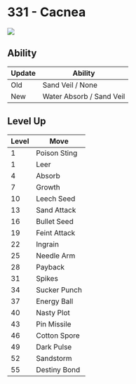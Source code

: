 # 331 - Cacnea
![][331]

## Ability

Update | Ability
---    | ---
Old    | Sand Veil / None
New    | Water Absorb / Sand Veil

## Level Up

Level | Move
---   | ---
  1   | Poison Sting
  1   | Leer
  4   | Absorb
  7   | Growth
 10   | Leech Seed
 13   | Sand Attack
 16   | Bullet Seed
 19   | Feint Attack
 22   | Ingrain
 25   | Needle Arm
 28   | Payback
 31   | Spikes
 34   | Sucker Punch
 37   | Energy Ball
 40   | Nasty Plot
 43   | Pin Missile
 46   | Cotton Spore
 49   | Dark Pulse
 52   | Sandstorm
 55   | Destiny Bond



[331]: /img/pokemon/331.png
